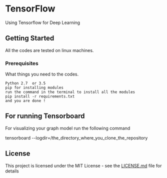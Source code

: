 # TensorFlow
Using Tensorflow for Deep Learning 

## Getting Started

All the codes are tested on linux machines.

### Prerequisites

What things you need to the codes.

```
Python 2.7  or 3.5 
pip for installing modules
run the command in the terminal to install all the modules
pip install -r requirements.txt
and you are done !
```
## For running Tensorboard


For visualizing your graph model run the following command

tensorboard --logdir=/the_directory_where_you_clone_the_repository
 
 


## License

This project is licensed under the MIT License - see the [LICENSE.md](LICENSE.md) file for details
